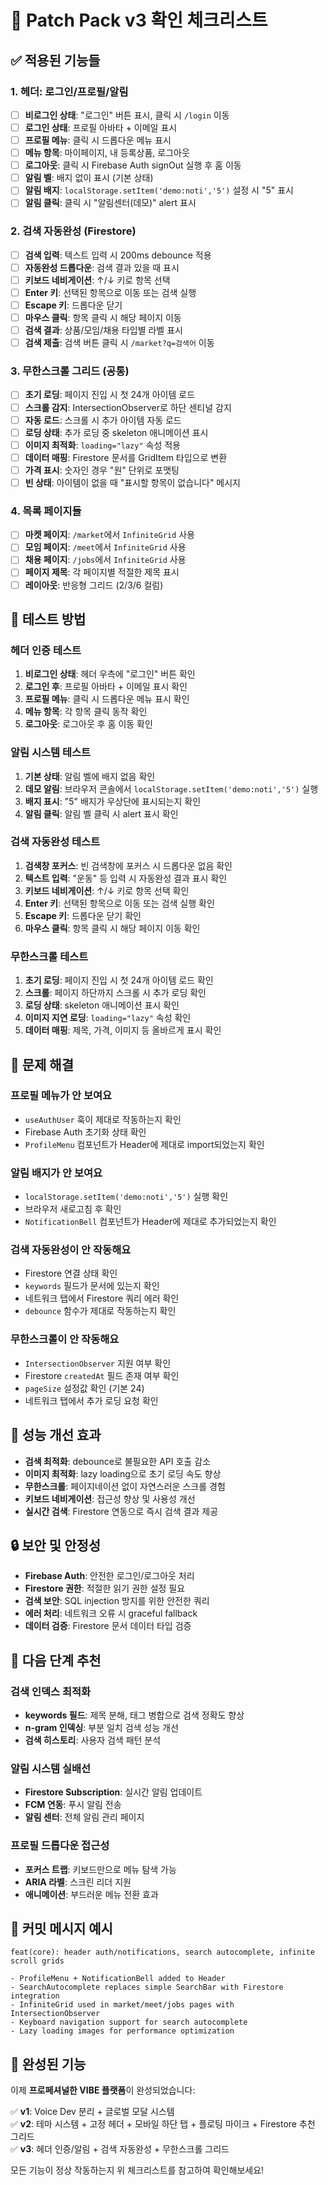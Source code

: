 # 🔧 Patch Pack v3 확인 체크리스트

## ✅ 적용된 기능들

### 1. 헤더: 로그인/프로필/알림
- [ ] **비로그인 상태**: "로그인" 버튼 표시, 클릭 시 `/login` 이동
- [ ] **로그인 상태**: 프로필 아바타 + 이메일 표시
- [ ] **프로필 메뉴**: 클릭 시 드롭다운 메뉴 표시
- [ ] **메뉴 항목**: 마이페이지, 내 등록상품, 로그아웃
- [ ] **로그아웃**: 클릭 시 Firebase Auth signOut 실행 후 홈 이동
- [ ] **알림 벨**: 배지 없이 표시 (기본 상태)
- [ ] **알림 배지**: `localStorage.setItem('demo:noti','5')` 설정 시 "5" 표시
- [ ] **알림 클릭**: 클릭 시 "알림센터(데모)" alert 표시

### 2. 검색 자동완성 (Firestore)
- [ ] **검색 입력**: 텍스트 입력 시 200ms debounce 적용
- [ ] **자동완성 드롭다운**: 검색 결과 있을 때 표시
- [ ] **키보드 네비게이션**: ↑/↓ 키로 항목 선택
- [ ] **Enter 키**: 선택된 항목으로 이동 또는 검색 실행
- [ ] **Escape 키**: 드롭다운 닫기
- [ ] **마우스 클릭**: 항목 클릭 시 해당 페이지 이동
- [ ] **검색 결과**: 상품/모임/채용 타입별 라벨 표시
- [ ] **검색 제출**: 검색 버튼 클릭 시 `/market?q=검색어` 이동

### 3. 무한스크롤 그리드 (공통)
- [ ] **초기 로딩**: 페이지 진입 시 첫 24개 아이템 로드
- [ ] **스크롤 감지**: IntersectionObserver로 하단 센티널 감지
- [ ] **자동 로드**: 스크롤 시 추가 아이템 자동 로드
- [ ] **로딩 상태**: 추가 로딩 중 skeleton 애니메이션 표시
- [ ] **이미지 최적화**: `loading="lazy"` 속성 적용
- [ ] **데이터 매핑**: Firestore 문서를 GridItem 타입으로 변환
- [ ] **가격 표시**: 숫자인 경우 "원" 단위로 포맷팅
- [ ] **빈 상태**: 아이템이 없을 때 "표시할 항목이 없습니다" 메시지

### 4. 목록 페이지들
- [ ] **마켓 페이지**: `/market`에서 `InfiniteGrid` 사용
- [ ] **모임 페이지**: `/meet`에서 `InfiniteGrid` 사용  
- [ ] **채용 페이지**: `/jobs`에서 `InfiniteGrid` 사용
- [ ] **페이지 제목**: 각 페이지별 적절한 제목 표시
- [ ] **레이아웃**: 반응형 그리드 (2/3/6 컬럼)

## 🧪 테스트 방법

### 헤더 인증 테스트
1. **비로그인 상태**: 헤더 우측에 "로그인" 버튼 확인
2. **로그인 후**: 프로필 아바타 + 이메일 표시 확인
3. **프로필 메뉴**: 클릭 시 드롭다운 메뉴 표시 확인
4. **메뉴 항목**: 각 항목 클릭 동작 확인
5. **로그아웃**: 로그아웃 후 홈 이동 확인

### 알림 시스템 테스트
1. **기본 상태**: 알림 벨에 배지 없음 확인
2. **데모 알림**: 브라우저 콘솔에서 `localStorage.setItem('demo:noti','5')` 실행
3. **배지 표시**: "5" 배지가 우상단에 표시되는지 확인
4. **알림 클릭**: 알림 벨 클릭 시 alert 표시 확인

### 검색 자동완성 테스트
1. **검색창 포커스**: 빈 검색창에 포커스 시 드롭다운 없음 확인
2. **텍스트 입력**: "운동" 등 입력 시 자동완성 결과 표시 확인
3. **키보드 네비게이션**: ↑/↓ 키로 항목 선택 확인
4. **Enter 키**: 선택된 항목으로 이동 또는 검색 실행 확인
5. **Escape 키**: 드롭다운 닫기 확인
6. **마우스 클릭**: 항목 클릭 시 해당 페이지 이동 확인

### 무한스크롤 테스트
1. **초기 로딩**: 페이지 진입 시 첫 24개 아이템 로드 확인
2. **스크롤**: 페이지 하단까지 스크롤 시 추가 로딩 확인
3. **로딩 상태**: skeleton 애니메이션 표시 확인
4. **이미지 지연 로딩**: `loading="lazy"` 속성 확인
5. **데이터 매핑**: 제목, 가격, 이미지 등 올바르게 표시 확인

## 🚨 문제 해결

### 프로필 메뉴가 안 보여요
- `useAuthUser` 훅이 제대로 작동하는지 확인
- Firebase Auth 초기화 상태 확인
- `ProfileMenu` 컴포넌트가 Header에 제대로 import되었는지 확인

### 알림 배지가 안 보여요
- `localStorage.setItem('demo:noti','5')` 실행 확인
- 브라우저 새로고침 후 확인
- `NotificationBell` 컴포넌트가 Header에 제대로 추가되었는지 확인

### 검색 자동완성이 안 작동해요
- Firestore 연결 상태 확인
- `keywords` 필드가 문서에 있는지 확인
- 네트워크 탭에서 Firestore 쿼리 에러 확인
- `debounce` 함수가 제대로 작동하는지 확인

### 무한스크롤이 안 작동해요
- `IntersectionObserver` 지원 여부 확인
- Firestore `createdAt` 필드 존재 여부 확인
- `pageSize` 설정값 확인 (기본 24)
- 네트워크 탭에서 추가 로딩 요청 확인

## 🎯 성능 개선 효과

- **검색 최적화**: debounce로 불필요한 API 호출 감소
- **이미지 최적화**: lazy loading으로 초기 로딩 속도 향상
- **무한스크롤**: 페이지네이션 없이 자연스러운 스크롤 경험
- **키보드 네비게이션**: 접근성 향상 및 사용성 개선
- **실시간 검색**: Firestore 연동으로 즉시 검색 결과 제공

## 🔒 보안 및 안정성

- **Firebase Auth**: 안전한 로그인/로그아웃 처리
- **Firestore 권한**: 적절한 읽기 권한 설정 필요
- **검색 보안**: SQL injection 방지를 위한 안전한 쿼리
- **에러 처리**: 네트워크 오류 시 graceful fallback
- **데이터 검증**: Firestore 문서 데이터 타입 검증

## 🚀 다음 단계 추천

### 검색 인덱스 최적화
- **keywords 필드**: 제목 분해, 태그 병합으로 검색 정확도 향상
- **n-gram 인덱싱**: 부분 일치 검색 성능 개선
- **검색 히스토리**: 사용자 검색 패턴 분석

### 알림 시스템 실배선
- **Firestore Subscription**: 실시간 알림 업데이트
- **FCM 연동**: 푸시 알림 전송
- **알림 센터**: 전체 알림 관리 페이지

### 프로필 드롭다운 접근성
- **포커스 트랩**: 키보드만으로 메뉴 탐색 가능
- **ARIA 라벨**: 스크린 리더 지원
- **애니메이션**: 부드러운 메뉴 전환 효과

## 📝 커밋 메시지 예시

```
feat(core): header auth/notifications, search autocomplete, infinite scroll grids

- ProfileMenu + NotificationBell added to Header
- SearchAutocomplete replaces simple SearchBar with Firestore integration
- InfiniteGrid used in market/meet/jobs pages with IntersectionObserver
- Keyboard navigation support for search autocomplete
- Lazy loading images for performance optimization
```

## 🎉 완성된 기능

이제 **프로페셔널한 VIBE 플랫폼**이 완성되었습니다:

✅ **v1**: Voice Dev 분리 + 글로벌 모달 시스템  
✅ **v2**: 테마 시스템 + 고정 헤더 + 모바일 하단 탭 + 플로팅 마이크 + Firestore 추천 그리드  
✅ **v3**: 헤더 인증/알림 + 검색 자동완성 + 무한스크롤 그리드  

모든 기능이 정상 작동하는지 위 체크리스트를 참고하여 확인해보세요! 